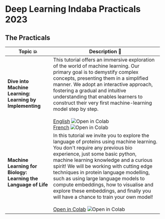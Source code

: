 # Deep Learning Indaba Practicals 2023

## The Practicals

| Topic 💥 | Description 📘 |
|----------|----------------|
| **Dive into Machine Learning: Learning by Implementing** | This tutorial offers an immersive exploration of the world of machine learning. Our primary goal is to demystify complex concepts, presenting them in a simplified manner. We adopt an interactive approach, fostering a gradual and intuitive understanding that enables learners to construct their very first machine-learning model step by step. <br><br> [English](#) ![Open in Colab](https://colab.research.google.com/assets/colab-badge.svg) <br> [French](#) ![Open in Colab](https://colab.research.google.com/assets/colab-badge.svg) |
| **Machine Learning for Biology: Learning the Language of Life** | In this tutorial we invite you to explore the language of proteins using machine learning. You don't require any previous bio experience, just some basic python, machine learning knowledge and a curious spirit! We will be working with cutting edge techniques in protein language modelling, such as using large language models to compute embeddings, how to visualise and explore these embeddings, and finally you will have a chance to train your own model! <br><br> [Open in Colab](#) ![Open in Colab](https://colab.research.google.com/assets/colab-badge.svg) |
